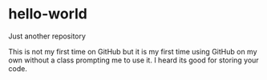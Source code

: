 # hello-world
Just another repository

This is not my first time on GitHub but it is my first time using GitHub on my own without a class prompting me to use it. I heard its good for storing your code.
